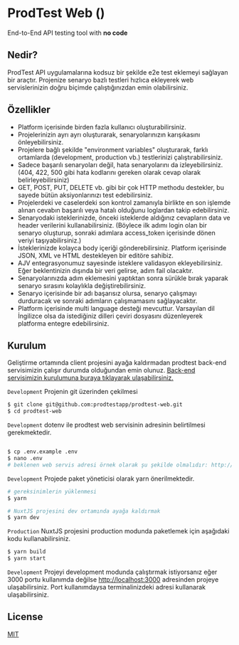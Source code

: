 # ProdTest Web ()
End-to-End API testing tool with **no code**

## Nedir?
ProdTest API uygulamalarına kodsuz bir şekilde e2e test eklemeyi sağlayan bir araçtır. Projenize senaryo bazlı testleri hızlıca ekleyerek web servislerinizin doğru biçimde çalıştığınızdan emin olabilirsiniz.

## Özellikler
* Platform içerisinde birden fazla kullanıcı oluşturabilirsiniz.
* Projelerinizin ayrı ayrı oluşturarak, senaryolarınızın karışıkasını önleyebilirsiniz.
* Projelere bağlı şekilde "environment variables" oluşturarak, farklı ortamlarda (development, production vb.) testlerinizi çalıştırabilirsiniz.
* Sadece başarılı senaryoları değil, hata senaryolarını da izleyebilirsiniz. (404, 422, 500 gibi hata kodlarını gereken olarak cevap olarak belirleyebilirsiniz)
* GET, POST, PUT, DELETE vb. gibi bir çok HTTP methodu destekler, bu sayede bütün aksiyonlarınızı test edebilirsiniz.
* Projelerdeki ve caselerdeki son kontrol zamanıyla birlikte en son işlemde alınan cevabın başarılı veya hatalı olduğunu loglardan takip edebilirsiniz.
* Senaryodaki isteklerinizde, önceki isteklerde aldığınız cevapların data ve header verilerini kullanabilirsiniz. (Böylece ilk adımı login olan bir senaryo oluşturup, sonraki adımlara access_token içerisinde dönen veriyi taşıyabilirsiniz.)
* İsteklerinizde kolayca body içeriği gönderebilirsiniz. Platform içerisinde JSON, XML ve HTML destekleyen bir editöre sahibiz.
* AJV entegrasyonumuz sayesinde isteklere validasyon ekleyebilirsiniz. Eğer beklentinizin dışında bir veri gelirse, adım fail olacaktır.
* Senaryolarınızda adım eklemesini yaptıktan sonra sürükle bırak yaparak senaryo sırasını kolaylıkla değiştirebilirsiniz.
* Senaryo içerisinde bir adı başarısız olursa, senaryo çalışmayı durduracak ve sonraki adımların çalışmamasını sağlayacaktır.
* Platform içerisinde multi language desteği mevcuttur. Varsayılan dil İngilizce olsa da istediğiniz dilleri çeviri dosyasını düzenleyerek platforma entegre edebilirsiniz.

## Kurulum
Geliştirme ortamında client projesini ayağa kaldırmadan prodtest back-end servisimizin çalışır durumda olduğundan emin olunuz. [Back-end servisimizin kurulumuna buraya tıklayarak ulaşabilirsiniz.](https://github.com/prodtestapp/prodtest-server)

`Development` Projenin git üzerinden çekilmesi
```bash
$ git clone git@github.com:prodtestapp/prodtest-web.git
$ cd prodtest-web
```

`Development` dotenv ile prodtest web servisinin adresinin belirtilmesi gerekmektedir.
```bash

$ cp .env.example .env
$ nano .env
# beklenen web servis adresi örnek olarak şu şekilde olmalıdır: http://localhost:8000/api
```

`Development` Projede paket yöneticisi olarak yarn önerilmektedir.
```bash
# gereksinimlerin yüklenmesi
$ yarn 

# NuxtJS projesini dev ortamında ayağa kaldırmak
$ yarn dev
```

`Production` NuxtJS projesini production modunda paketlemek için aşağıdaki kodu kullanabilirsiniz.
```bash
$ yarn build
$ yarn start
```

`Development` Projeyi development modunda çalıştırmak istiyorsanız eğer 3000 portu kullanımda değilse [http://localhost:3000](http://localhost:3000) adresinden projeye ulaşabilirsiniz. Port kullanımdaysa terminalinizdeki adresi kullanarak ulaşabilirsiniz.

## License
[MIT](https://github.com/prodtestapp/prodtest-web/blob/master/LICENSE)

